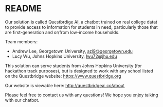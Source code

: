 # README

Our solution is called Questbrdige AI, a chatbot trained on real college datat to provide access to information for students in need, particularly those that are first-generation and or/from low-income households.

Team members:
- Andrew Lee, Georgetown University, azl9@georgetown.edu
- Lucy Wu, Johns Hopkins University, lwu72@jhu.edu

This solution can serve students from Johns Hopkins University (for hackathon track purposes), but is designed to work with any school listed on the Questbridge website: https://www.questbridge.org

Our website is viewable here: http://questbridgeai.co/about

Please feel free to contact us with any questions! We hope you enjoy talking with our chatbot.
